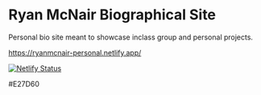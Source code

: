 # Ryan McNair Biographical Site

Personal bio site meant to showcase inclass group and personal projects.

https://ryanmcnair-personal.netlify.app/

[![Netlify Status](https://api.netlify.com/api/v1/badges/b2bf4fd0-a608-4d1d-9f12-1eca031e9100/deploy-status)](https://app.netlify.com/sites/ryanmcnair-personal/deploys)

#E27D60
